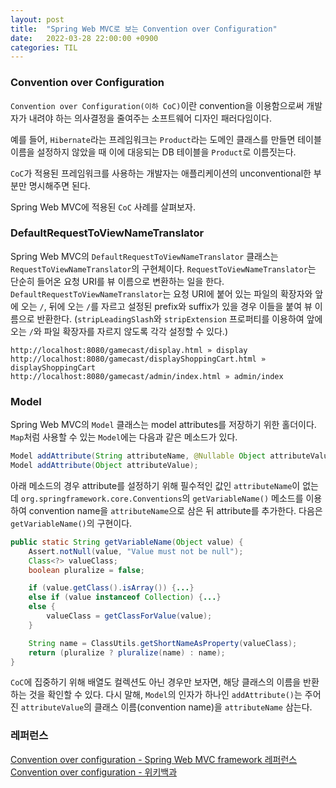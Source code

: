 ```yaml
---
layout: post
title:  "Spring Web MVC로 보는 Convention over Configuration"
date:   2022-03-28 22:00:00 +0900
categories: TIL
---
```


### Convention over Configuration
`Convention over Configuration(이하 CoC)`이란 convention을 이용함으로써
개발자가 내려야 하는 의사결정을 줄여주는 소프트웨어 디자인 패러다임이다.

예를 들어, `Hibernate`라는 프레임워크는 `Product`라는 도메인 클래스를 만들면
테이블 이름을 설정하지 않았을 때 이에 대응되는 DB 테이블을 `Product`로 이름짓는다.

`CoC`가 적용된 프레임워크를 사용하는 개발자는 애플리케이션의 unconventional한 부분만 명시해주면 된다.

Spring Web MVC에 적용된 `CoC` 사례를 살펴보자.

### DefaultRequestToViewNameTranslator
Spring Web MVC의 `DefaultRequestToViewNameTranslator` 클래스는 `RequestToViewNameTranslator`의 구현체이다.
`RequestToViewNameTranslator`는 단순히 들어온 요청 URI를 뷰 이름으로 변환하는 일을 한다.
`DefaultRequestToViewNameTranslator`는 요청 URI에 붙어 있는 파일의 확장자와 앞에 오는 `/`,
뒤에 오는 `/`를 자르고 설정된 prefix와 suffix가 있을 경우 이들을 붙여 뷰 이름으로 반환한다.
(`stripLeadingSlash`와 `stripExtension` 프로퍼티를 이용하여
앞에 오는 `/`와 파일 확장자를 자르지 않도록 각각 설정할 수 있다.)

```
http://localhost:8080/gamecast/display.html » display
http://localhost:8080/gamecast/displayShoppingCart.html » displayShoppingCart
http://localhost:8080/gamecast/admin/index.html » admin/index
```

### Model 
Spring Web MVC의 `Model` 클래스는 model attributes를 저장하기 위한 홀더이다.
`Map`처럼 사용할 수 있는 `Model`에는 다음과 같은 메소드가 있다.
```java
Model addAttribute(String attributeName, @Nullable Object attributeValue);
Model addAttribute(Object attributeValue);
```
아래 메소드의 경우 attribute를 설정하기 위해 필수적인 값인 `attributeName`이 없는데
`org.springframework.core.Conventions`의 `getVariableName()` 메소드를 이용하여
convention name을 `attributeName`으로 삼은 뒤 attribute를 추가한다.
다음은 `getVariableName()`의 구현이다.

```java
public static String getVariableName(Object value) {
    Assert.notNull(value, "Value must not be null");
    Class<?> valueClass;
    boolean pluralize = false;

    if (value.getClass().isArray()) {...}
    else if (value instanceof Collection) {...}
    else {
        valueClass = getClassForValue(value);
    }

    String name = ClassUtils.getShortNameAsProperty(valueClass);
    return (pluralize ? pluralize(name) : name);
}
```

`CoC`에 집중하기 위해 배열도 컬렉션도 아닌 경우만 보자면,
해당 클래스의 이름을 반환하는 것을 확인할 수 있다.
다시 말해, `Model`의 인자가 하나인 `addAttribute()`는
주어진 `attributeValue`의 클래스 이름(convention name)을 `attributeName` 삼는다.


### 레퍼런스
[Convention over configuration - Spring Web MVC framework 레퍼런스](https://docs.spring.io/spring-framework/docs/3.0.0.M3/reference/html/ch16s10.html)
<br>[Convention over configuration - 위키백과](https://en.wikipedia.org/wiki/Convention_over_configuration)